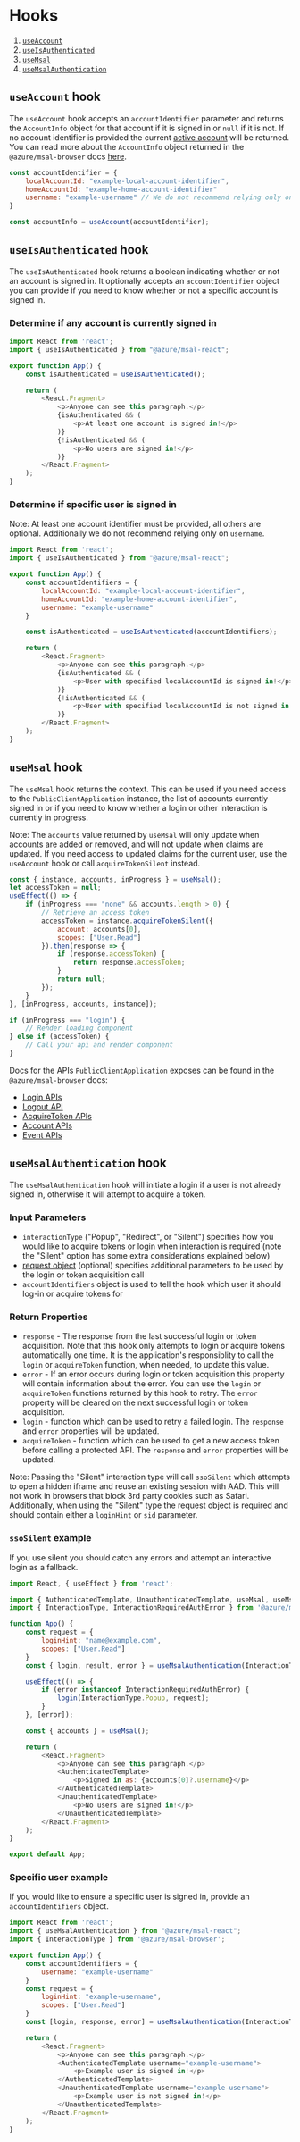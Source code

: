 # Hooks

1. [`useAccount`](#useaccount-hook)
1. [`useIsAuthenticated`](#useisauthenticated-hook)
1. [`useMsal`](#usemsal-hook)
1. [`useMsalAuthentication`](#usemsalauthentication-hook)

## `useAccount` hook

The `useAccount` hook accepts an `accountIdentifier` parameter and returns the `AccountInfo` object for that account if it is signed in or `null` if it is not. If no account identifier is provided the current [active account](https://github.com/AzureAD/microsoft-authentication-library-for-js/blob/dev/lib/msal-browser/docs/accounts.md#active-account-apis) will be returned.
You can read more about the `AccountInfo` object returned in the `@azure/msal-browser` docs [here](https://github.com/AzureAD/microsoft-authentication-library-for-js/blob/dev/lib/msal-browser/docs/login-user.md#account-apis).

```javascript
const accountIdentifier = {
    localAccountId: "example-local-account-identifier",
    homeAccountId: "example-home-account-identifier"
    username: "example-username" // We do not recommend relying only on username
}

const accountInfo = useAccount(accountIdentifier);
```

## `useIsAuthenticated` hook

The `useIsAuthenticated` hook returns a boolean indicating whether or not an account is signed in. It optionally accepts an `accountIdentifier` object you can provide if you need to know whether or not a specific account is signed in.

### Determine if any account is currently signed in

```javascript
import React from 'react';
import { useIsAuthenticated } from "@azure/msal-react";

export function App() {
    const isAuthenticated = useIsAuthenticated();

    return (
        <React.Fragment>
            <p>Anyone can see this paragraph.</p>
            {isAuthenticated && (
                <p>At least one account is signed in!</p>
            )}
            {!isAuthenticated && (
                <p>No users are signed in!</p>
            )}
        </React.Fragment>
    );
}
```

### Determine if specific user is signed in

Note: At least one account identifier must be provided, all others are optional. Additionally we do not recommend relying only on `username`.

```javascript
import React from 'react';
import { useIsAuthenticated } from "@azure/msal-react";

export function App() {
    const accountIdentifiers = {
        localAccountId: "example-local-account-identifier",
        homeAccountId: "example-home-account-identifier",
        username: "example-username"
    }

    const isAuthenticated = useIsAuthenticated(accountIdentifiers);

    return (
        <React.Fragment>
            <p>Anyone can see this paragraph.</p>
            {isAuthenticated && (
                <p>User with specified localAccountId is signed in!</p>
            )}
            {!isAuthenticated && (
                <p>User with specified localAccountId is not signed in!</p>
            )}
        </React.Fragment>
    );
}
```

## `useMsal` hook

The `useMsal` hook returns the context. This can be used if you need access to the `PublicClientApplication` instance, the list of accounts currently signed in or if you need to know whether a login or other interaction is currently in progress.

Note: The `accounts` value returned by `useMsal` will only update when accounts are added or removed, and will not update when claims are updated. If you need access to updated claims for the current user, use the `useAccount` hook or call `acquireTokenSilent` instead.

```javascript
const { instance, accounts, inProgress } = useMsal();
let accessToken = null;
useEffect(() => {
    if (inProgress === "none" && accounts.length > 0) {
        // Retrieve an access token
        accessToken = instance.acquireTokenSilent({
            account: accounts[0],
            scopes: ["User.Read"]
        }).then(response => {
            if (response.accessToken) {
                return response.accessToken;
            }
            return null;
        });
    }
}, [inProgress, accounts, instance]);

if (inProgress === "login") {
    // Render loading component
} else if (accessToken) {
    // Call your api and render component
}
```

Docs for the APIs `PublicClientApplication` exposes can be found in the `@azure/msal-browser` docs:

- [Login APIs](https://github.com/AzureAD/microsoft-authentication-library-for-js/blob/dev/lib/msal-browser/docs/login-user.md)
- [Logout API](https://github.com/AzureAD/microsoft-authentication-library-for-js/blob/dev/lib/msal-browser/docs/logout.md)
- [AcquireToken APIs](https://github.com/AzureAD/microsoft-authentication-library-for-js/blob/dev/lib/msal-browser/docs/acquire-token.md)
- [Account APIs](https://github.com/AzureAD/microsoft-authentication-library-for-js/blob/dev/lib/msal-browser/docs/accounts.md)
- [Event APIs](https://github.com/AzureAD/microsoft-authentication-library-for-js/blob/dev/lib/msal-browser/docs/events.md)

## `useMsalAuthentication` hook

The `useMsalAuthentication` hook will initiate a login if a user is not already signed in, otherwise it will attempt to acquire a token.

### Input Parameters

- `interactionType` ("Popup", "Redirect", or "Silent") specifies how you would like to acquire tokens or login when interaction is required (note the "Silent" option has some extra considerations explained below)
- [request object](https://github.com/AzureAD/microsoft-authentication-library-for-js/blob/msal-react-feature-branch/lib/msal-browser/docs/request-response-object.md#request) (optional) specifies additional parameters to be used by the login or token acquisition call
- `accountIdentifiers` object is used to tell the hook which user it should log-in or acquire tokens for

### Return Properties

- `response` - The response from the last successful login or token acquisition. Note that this hook only attempts to login or acquire tokens automatically one time. It is the application's responsiblity to call the `login` or `acquireToken` function, when needed, to update this value.
- `error` - If an error occurs during login or token acquisition this property will contain information about the error. You can use the `login` or `acquireToken` functions returned by this hook to retry. The `error` property will be cleared on the next successful login or token acquisition.
- `login` - function which can be used to retry a failed login. The `response` and `error` properties will be updated.
- `acquireToken` - function which can be used to get a new access token before calling a protected API. The `response` and `error` properties will be updated.


Note: Passing the "Silent" interaction type will call `ssoSilent` which attempts to open a hidden iframe and reuse an existing session with AAD. This will not work in browsers that block 3rd party cookies such as Safari. Additionally, when using the "Silent" type the request object is required and should contain either a `loginHint` or `sid` parameter.

### `ssoSilent` example

If you use silent you should catch any errors and attempt an interactive login as a fallback.

```javascript
import React, { useEffect } from 'react';

import { AuthenticatedTemplate, UnauthenticatedTemplate, useMsal, useMsalAuthentication } from "@azure/msal-react";
import { InteractionType, InteractionRequiredAuthError } from '@azure/msal-browser';

function App() {
    const request = {
        loginHint: "name@example.com",
        scopes: ["User.Read"]
    }
    const { login, result, error } = useMsalAuthentication(InteractionType.Silent, request);

    useEffect(() => {
        if (error instanceof InteractionRequiredAuthError) {
            login(InteractionType.Popup, request);
        }
    }, [error]);

    const { accounts } = useMsal();

    return (
        <React.Fragment>
            <p>Anyone can see this paragraph.</p>
            <AuthenticatedTemplate>
                <p>Signed in as: {accounts[0]?.username}</p>
            </AuthenticatedTemplate>
            <UnauthenticatedTemplate>
                <p>No users are signed in!</p>
            </UnauthenticatedTemplate>
        </React.Fragment>
    );
}

export default App;
```

### Specific user example

If you would like to ensure a specific user is signed in, provide an `accountIdentifiers` object.

```javascript
import React from 'react';
import { useMsalAuthentication } from "@azure/msal-react";
import { InteractionType } from '@azure/msal-browser';

export function App() {
    const accountIdentifiers = {
        username: "example-username"
    }
    const request = {
        loginHint: "example-username",
        scopes: ["User.Read"]
    }
    const [login, response, error] = useMsalAuthentication(InteractionType.Popup, request, accountIdentifiers);

    return (
        <React.Fragment>
            <p>Anyone can see this paragraph.</p>
            <AuthenticatedTemplate username="example-username">
                <p>Example user is signed in!</p>
            </AuthenticatedTemplate>
            <UnauthenticatedTemplate username="example-username">
                <p>Example user is not signed in!</p>
            </UnauthenticatedTemplate>
        </React.Fragment>
    );
}
```
